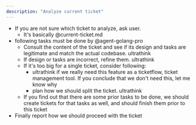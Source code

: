 ```yaml
---
description: "Analyze current ticket"
---
```


- If you are not sure which ticket to analyze, ask user.
  - It's basically @current-ticket.md
- following tasks must be done by @agent-golang-pro
    - Consult the content of the ticket and see if its design and tasks are legitimate and match the actual codebase. ultrathink
    - If design or tasks are incorrect, refine them. ultrathink
    - If it's too big for a single ticket, consider following:
      - ultrathink if we really need this feature as a ticketflow, ticket management tool. If you conclude that we don't need this, let me know why
      - plan how we should split the ticket. ultrathink
    - If you find out that there are some prior tasks to be done, we should create tickets for that tasks as well, and should finish them prior to this ticket
- Finally report how we should proceed with the ticket
